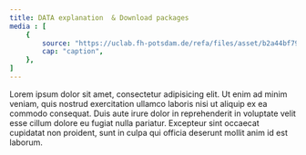 ```yaml
---
title: DATA explanation  & Download packages
media : [
    {
        source: "https://uclab.fh-potsdam.de/refa/files/asset/b2a44bf793682399ba5c952fc1659f80f6c49225.png",
        cap: "caption",
    },
]
---
```


Lorem ipsum dolor sit amet, consectetur adipisicing elit. Ut enim ad minim veniam, quis nostrud exercitation ullamco laboris nisi ut aliquip ex ea commodo consequat. Duis aute irure dolor in reprehenderit in voluptate velit esse cillum dolore eu fugiat nulla pariatur. Excepteur sint occaecat cupidatat non proident, sunt in culpa qui officia deserunt mollit anim id est laborum.